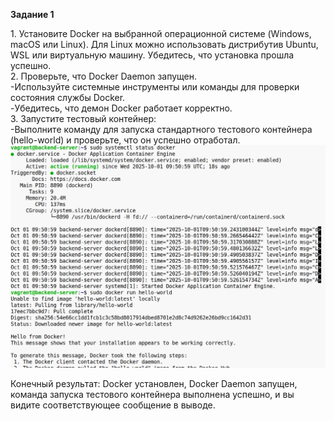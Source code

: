 **Задание 1**

1\. Установите Docker на выбранной операционной системе (Windows, macOS или Linux). Для Linux можно использовать дистрибутив Ubuntu, WSL или виртуальную машину. Убедитесь, что установка прошла успешно.  
2\. Проверьте, что Docker Daemon запущен.  
\-Используйте системные инструменты или команды для проверки состояния службы Docker.  
\-Убедитесь, что демон Docker работает корректно.  
3\. Запустите тестовый контейнер:  
\-Выполните команду для запуска стандартного тестового контейнера (hello-world) и проверьте, что он успешно отработал.  
![4e872e634e33e169e116ac6d6c330828.png](../../../_resources/4e872e634e33e169e116ac6d6c330828.png)

Конечный результат: Docker установлен, Docker Daemon запущен, команда запуска тестового контейнера выполнена успешно, и вы видите соответствующее сообщение в выводе.